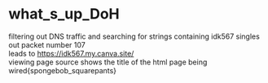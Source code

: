 # what_s_up_DoH

filtering out DNS traffic and searching for strings containing idk567 singles out packet number 107<br>
leads to https://idk567.my.canva.site/ <br>
viewing page source shows the title of the html page being wired{spongebob_squarepants}<br>
